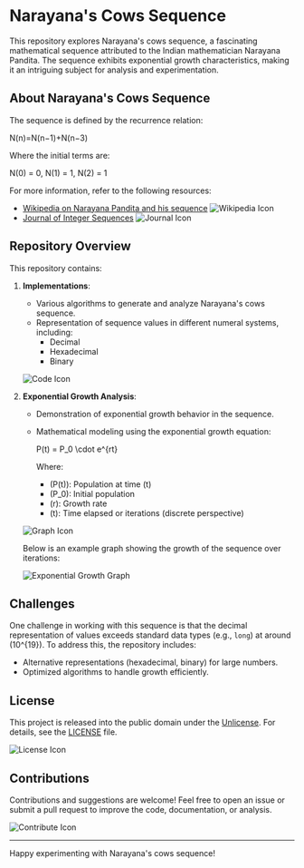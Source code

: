 # Narayana's Cows Sequence

This repository explores Narayana's cows sequence, a fascinating mathematical sequence attributed to the Indian mathematician Narayana Pandita. The sequence exhibits exponential growth characteristics, making it an intriguing subject for analysis and experimentation.

## About Narayana's Cows Sequence
The sequence is defined by the recurrence relation:

N(n)=N(n−1)+N(n−3)

Where the initial terms are:

N(0) = 0, N(1) = 1, N(2) = 1


For more information, refer to the following resources:
- [Wikipedia on Narayana Pandita and his sequence](https://en.wikipedia.org/wiki/Narayana_Pandita_(mathematician)#Narayana's_cows_sequence) ![Wikipedia Icon](https://img.icons8.com/color/48/000000/wikipedia.png)
- [Journal of Integer Sequences](https://cs.uwaterloo.ca/journals/JIS/VOL23/Das/bravo17.pdf) ![Journal Icon](https://img.icons8.com/ios-filled/50/000000/journal.png)

## Repository Overview
This repository contains:

1. **Implementations**:
   - Various algorithms to generate and analyze Narayana's cows sequence.
   - Representation of sequence values in different numeral systems, including:
     - Decimal
     - Hexadecimal
     - Binary

   ![Code Icon](https://img.icons8.com/fluency/48/000000/code.png)

2. **Exponential Growth Analysis**:
   - Demonstration of exponential growth behavior in the sequence.
   - Mathematical modeling using the exponential growth equation:
     
     P(t) = P_0 \cdot e^{rt}
     
     Where:
     - \(P(t)\): Population at time \(t\)
     - \(P_0\): Initial population
     - \(r\): Growth rate
     - \(t\): Time elapsed or iterations (discrete perspective)

   ![Graph Icon](https://img.icons8.com/fluency/48/000000/combo-chart.png)

   Below is an example graph showing the growth of the sequence over iterations:

   ![Exponential Growth Graph](https://via.placeholder.com/600x300?text=Exponential+Growth+Graph)

## Challenges
One challenge in working with this sequence is that the decimal representation of values exceeds standard data types (e.g., `long`) at around \(10^{19}\). To address this, the repository includes:
- Alternative representations (hexadecimal, binary) for large numbers.
- Optimized algorithms to handle growth efficiently.

## License
This project is released into the public domain under the [Unlicense](https://unlicense.org). For details, see the [LICENSE](./LICENSE) file.

![License Icon](https://img.icons8.com/fluency/48/000000/license.png)

## Contributions
Contributions and suggestions are welcome! Feel free to open an issue or submit a pull request to improve the code, documentation, or analysis.

![Contribute Icon](https://img.icons8.com/fluency/48/000000/git-pull-request.png)

---

Happy experimenting with Narayana's cows sequence!
